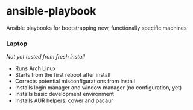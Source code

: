 ansible-playbook
================

Ansible playbooks for bootstrapping new, functionally specific machines

### Laptop

*Not yet tested from fresh install*
* Runs Arch Linux
* Starts from the first reboot after install
* Corrects potential misconfigurations from install
* Installs login manager and window manager (no configuration, yet)
* Installs basic development environment
* Installs AUR helpers: cower and pacaur
